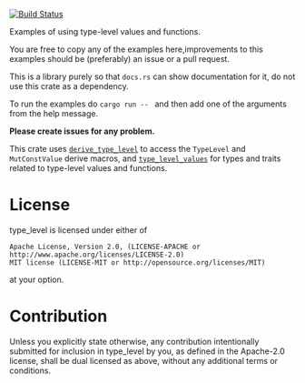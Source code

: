 [![Build Status](https://travis-ci.org/rodrimati1992/type_level.svg?branch=master)](https://travis-ci.org/rodrimati1992/type_level)

Examples of using type-level values and functions.

You are free to copy any of the examples here,improvements to this examples should be (preferably) an issue or a pull request.

This is a library purely so that `docs.rs` can show documentation for it,
do not use this crate as a dependency.

To run the examples do `cargo run -- ` and then add one of the arguments from the help message.

**Please create issues for any problem.**

This crate uses [`derive_type_level`](https://crates.io/crates/derive_type_level) to access the 
`TypeLevel` and `MutConstValue` derive macros,
and [`type_level_values`](https://crates.io/crates/type_level_values)
for types and traits related to type-level values and functions.

# License

type_level is licensed under either of

    Apache License, Version 2.0, (LICENSE-APACHE or http://www.apache.org/licenses/LICENSE-2.0)
    MIT license (LICENSE-MIT or http://opensource.org/licenses/MIT)

at your option.

# Contribution

Unless you explicitly state otherwise, any contribution intentionally submitted for inclusion in type_level by you, as defined in the Apache-2.0 license, shall be dual licensed as above, without any additional terms or conditions.
